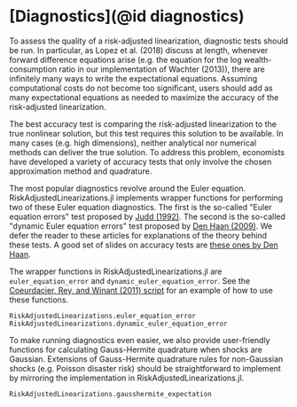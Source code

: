 # [Diagnostics](@id diagnostics)

To assess the quality of a risk-adjusted linearization, diagnostic tests should be run. In particular,
as Lopez et al. (2018) discuss at length, whenever forward difference equations arise
(e.g. the equation for the log wealth-consumption ratio in our implementation of Wachter (2013)),
there are infinitely many ways to write the expectational equations. Assuming computational costs
do not become too significant, users should add as many expectational equations as needed
to maximize the accuracy of the risk-adjusted linearization.

The best accuracy test is comparing the risk-adjusted linearization to the true nonlinear solution,
but this test requires this solution to be available. In many cases (e.g. high dimensions),
neither analytical nor numerical methods can deliver the true
solution. To address this problem, economists have developed a variety of accuracy tests that
only involve the chosen approximation method and quadrature.

The most popular diagnostics revolve around the Euler equation. RiskAdjustedLinearizations.jl implements wrapper functions for
performing two of these Euler equation diagnostics. The first is the so-called "Euler equation errors" test proposed
by [Judd (1992)](https://www.sciencedirect.com/science/article/abs/pii/002205319290061L). The second is
the so-called "dynamic Euler equation errors" test proposed by
[Den Haan (2009)](https://www.sciencedirect.com/science/article/abs/pii/S0165188909001298).
We defer the reader to these articles for explanations of the theory behind these tests.
A good set of slides on accuracy tests are [these ones by Den Haan](http://www.wouterdenhaan.com/numerical/slidesaccuracy.pdf).

The wrapper functions in RiskAdjustedLinearizations.jl are `euler_equation_error` and `dynamic_euler_equation_error`.
See the [Coeurdacier, Rey, and Winant (2011) script](https://github.com/chenwilliam77/RiskAdjustedLinearizations/tree/main/examples/crw/example_crw.jl)
for an example of how to use these functions.

```@docs
RiskAdjustedLinearizations.euler_equation_error
RiskAdjustedLinearizations.dynamic_euler_equation_error
```

To make running diagnostics even easier, we also provide user-friendly functions
for calculating Gauss-Hermite quadrature when shocks are Gaussian. Extensions
of Gauss-Hermite quadrature rules for non-Gaussian shocks (e.g. Poisson disaster risk)
should be straightforward to implement by mirroring the implementation
in RiskAdjustedLinearizations.jl.

```@docs
RiskAdjustedLinearizations.gausshermite_expectation
```